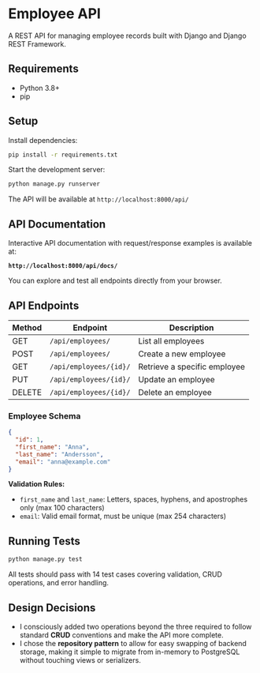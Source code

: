 # Employee API

A REST API for managing employee records built with Django and Django REST Framework.

## Requirements

- Python 3.8+
- pip

## Setup

Install dependencies:

```bash
pip install -r requirements.txt
```

Start the development server:

```bash
python manage.py runserver
```

The API will be available at `http://localhost:8000/api/`

## API Documentation

Interactive API documentation with request/response examples is available at:

**`http://localhost:8000/api/docs/`**

You can explore and test all endpoints directly from your browser.

## API Endpoints

| Method | Endpoint | Description |
|--------|----------|-------------|
| GET | `/api/employees/` | List all employees |
| POST | `/api/employees/` | Create a new employee |
| GET | `/api/employees/{id}/` | Retrieve a specific employee |
| PUT | `/api/employees/{id}/` | Update an employee |
| DELETE | `/api/employees/{id}/` | Delete an employee |

### Employee Schema

```json
{
  "id": 1,
  "first_name": "Anna",
  "last_name": "Andersson",
  "email": "anna@example.com"
}
```

**Validation Rules:**
- `first_name` and `last_name`: Letters, spaces, hyphens, and apostrophes only (max 100 characters)
- `email`: Valid email format, must be unique (max 254 characters)

## Running Tests

```bash
python manage.py test
```

All tests should pass with 14 test cases covering validation, CRUD operations, and error handling.

## Design Decisions

- I consciously added two operations beyond the three required to follow standard **CRUD** conventions and make the API more complete.
- I chose the **repository pattern** to allow for easy swapping of backend storage, making it simple to migrate from in-memory to PostgreSQL without touching views or serializers.
